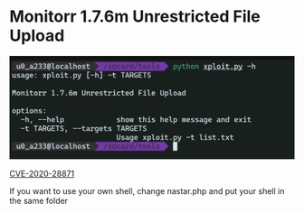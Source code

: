 # Monitorr 1.7.6m Unrestricted File Upload

![Usage](https://raw.githubusercontent.com/nastar-id/Monitorr-File-Upload/main/Screenshot_20220907-034333~2.png)

[CVE-2020-28871](https://cve.mitre.org/cgi-bin/cvename.cgi?name=2020-28871)

If you want to use your own shell, change nastar.php and put your shell in the same folder

